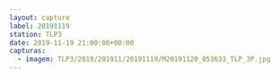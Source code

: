 ```yaml
---
layout: capture
label: 20191119
station: TLP3
date: 2019-11-19 21:00:00+00:00
capturas:
  - imagem: TLP3/2019/201911/20191119/M20191120_053633_TLP_3P.jpg
---
```

